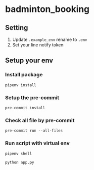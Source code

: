 # badminton_booking

## Setting

1. Update `.example_env` rename to `.env`
2. Set your line notify token

## Setup your env

### Install package

```
pipenv install
```

### Setup the pre-commit
```
pre-commit install
```

### Check all file by pre-commit
```
pre-commit run --all-files
```

### Run script with virtual env

```
pipenv shell
```

```
python app.py
```

